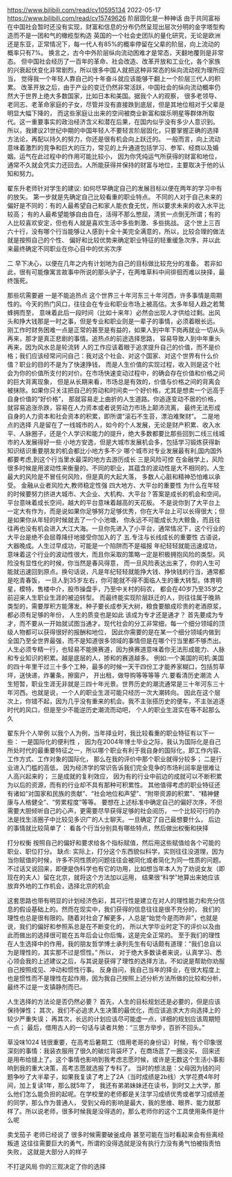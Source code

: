 


https://www.bilibili.com/read/cv10595134  2022-05-17
https://www.bilibili.com/read/cv15749626
阶层固化是一种神话
由于共同富裕在中国社会暂时还没有实现，财富和信息的分布仍然呈现出层次分明的金字塔型构造而不是一团和气的橄榄型构造
英国的一个社会史团队的量化研究，无论是欧洲还是东亚，正常情况下，每一代人有85%的概率停留在父辈的阶层，向上流动的概率只有7%。
换言之，古今中外阶层纵向流动困难才是常态，天翻地覆则是非常态。
但中国社会经历了一百年的革命、社会改造、改革开放和工业化，各个家族的兴衰起伏变化非常剧烈，所以很多中国人就把这种非常态的纵向流动视为理所应当，
觉得我一个年轻人靠自己的十年奋斗就应该能够干翻上一个阶层三代人的积累。
改革开放之后，由于产业的变迁仍然非常活跃，中国社会的纵向流动概率仍然大于世界上绝大多数国家，比如日本和美国。据我个人的观察，
很多老领导、老同志、老革命家庭的子女，尽管并没有直接跌到底层，但是其地位相对于父辈是明显大幅下降的，
而这些家庭让出来的空间被商业新富和娱乐明星等群体所取代。这一重要事实的政治经济含义和潜在后果，在国内似乎没有多少人意识到。
所以，我建议21世纪中期的中国年轻人不要轻言阶层固化，只要掌握正确的选择方法论，再配以持久的努力，你还是很有机会向上跃迁的。
一般而言，向上流动意味着激烈的竞争和巨大的压力，常见的上升通道包括学习、参军、经商以及婚姻。运气在此过程中的作用可能比较小，
  因为你凭纯运气所获得的财富和地位，通常不久就会凭实力还回去。人所能获得并保持的财富与地位，主要取决于他的认知和努力。 


翟东升老师针对学生的建议:
如何尽早确定自己的发展目标以便在两年的学习中有的放矢。
第一步就是先确定自己比较看重的职业特点。
不同的人对于自己未来的偏好是不同的：有的人最希望自己和家人能衣食无忧，所以要求未来的收入水平比较高；
  有的人最希望能够自由自在，活得不那么憋屈，清贫一点倒无所谓；有的人比较喜欢安定，但也有人就是喜欢生活中多些刺激、多些挑战。
  这个世上三百六十行，没有哪个行当能够让人感到十全十美完全满意的，所以，比较合理的做法就是按照自己的个性、
   偏好和比较优势来确定职业特征的轻重缓急次序，并以此来最终确定不同职业在你心目中的优劣次序 

二 早下决心，以便在几年之内有计划地为自己的目标做比较充分的准备。
若非如此，很有可能像寓言故事中所说的那头驴子，在两堆草料中间徘徊而难以抉择，最终饿死。


那些坑需要避
一是不能追热点
这个世界三十年河东三十年河西，许多事情是周期性的。今天的热门风口，往往会在专业和职业市场上被高估。太多年轻人趋之若鹜蜂拥而至，
意味着此后一段时间（比如十来年）必然会出现人才供给过剩。出风头和挣大钱那是一时之事，但是专业和职业则是一辈子的事情，必须着眼长远。
刚工作时财务困难一点是正常的甚至是有益的，如果人到中年下岗再就业一切从头再来，那才是真正悲剧的事情。追热点的前途选择思路，
容易导致人到中年重头再来，因为风水总是轮流转
人的工作应该着眼于追求提升自己的价值，而不是价格；我们应该经常问问自己：我对这个社会、对这个国家、对这个世界有什么价值？职业的目的不是为了快速挣钱，
而是人生价值的实现过程，收入则是这个社会为你的价值所支付的对价。在市场快速变动过程中，的确会存在价值和价格之间的巨大背离现象，
但是从长期来看，市场总是有效的，价值与价格之间的背离会被抹除。如果你只关注把自己的劳动和时间卖一个好价格，尤其是想卖一个远高于自身价值的“好价格”，
那就容易走上曲折的人生道路。你追逐变动不居的价格，就容易追涨杀跌，容易在人力资本或者说劳动力市场上颠沛流离，
最终无法形成自身的人力资本和社会资本的积累，即所谓“滚石不生苔，漂泊难聚财”。 
二是地点的选择
凡是留在了一线城市的人，如今的个人发展，无论是财产积累、收入水平、人脉圈子，还是个人学识和能力的提升，绝大多数都要比那些回到二线三线城市的人发展得好一些
小地方安逸，但是大城市发展机会多，包括学习锻炼获得新知识结识重要朋友的机会都比小地方多不少 
哪个城市对专业发展最有利,国内国外都要考虑,到这个行当里水最深的地方去游历成长 
三是风险可控
在金融学上，风险很多时候是用波动性来衡量的。不同的职业，其蕴含的波动性是大不相同的。人生最大的风险是不冒任何风险，但是真的大起大落，
多数人心脏和精神恐怕难以承受。 
金融从业者风险大,教师稳定性强
四大地方、大平台的重要性
为什么在年轻的时候要努力挤进大城市、大企业、大机构、大平台？答案是成长的机会和空间。平台意味着成长空间，越大的平台意味着越高的天花板。
不是说你到了大平台上一定大有作为，而是说如果你足够努力足够优秀，你在大平台上可以长得很大；但是如果你从年轻的时候就去了一个小池塘，
你永远不可能成长为大鲸鱼，而且往往再也没有机会进入大江大海。一旦你先进入了小平台，通常情况下，这个行业的大平台是绝不会屈尊降纡地接受你加入的了
五.专注与长线成长的重要性
古语说，大器晚成。人生过早成功，可能是一个陷阱而不是福报
年纪轻轻就能迅速成功，意味着这个行业的波动性很大，而且你采取的策略一定是积极拥抱风险的类型。风险没有显性化的时候，你当然是春风得意，
而一旦风险表达出来了，你的人生可能就迅速回到原点。换句话说，凡是年纪轻轻就能挣大钱、挣快钱的行当，通常都是吃青春饭，
一旦人到35岁左右，你可能就不得不面临人生的重大转型。体育明星，模特，售楼中介，股市操盘手，乃至中关村的码农，
都会在40岁乃至35岁之前迎来人生职业生涯的被迫转型。
而最终能实现阶层跃迁的人，则往往属于晚熟类型的，需要厚积方能薄发。种子要长成参天大树，粮食要酿成珍贵的老酒原浆，都必须有足够的年份，
人生的质变也是如此
该成为专才还是通才？
首先要成为专才，而不要从一开始就试图当通才。现代社会的分工非常细，每一个细分领域的顶级人物都可以获得很好的报酬和地位，
因此你需要的是在某一个细分领域内做到全国乃至全世界最强，而不是知道很多领域的事情但是在哪个行当里都不够杰出。
人生必须专精一行，也轻易不能换赛道，因为换赛道意味着你无法形成能力、人脉和专业知识的积累。越是底层的人，掺和的赛道越多。
例如:一个美国的司机:美国的四十年里干过三十多个工种，最多的时候一天干四份工才能养家糊口，包括剪草坪，送快递，炸薯条，擦窗户，
  开出租，做导购等等等等 
六.要看清历史潮流
人生短暂，职业生涯无非就是三四十年光景。世界历史的潮流通常是三十年河东三十年河西。也就是说，一个人的职业生涯可能只经历一次大潮转向。
因此在这个层次上，你错不起，因为几乎没有重来的机会。我不主张搭历史的便车，不主张追逐时代的风口，但是至少不能逆历史潮流而动吧，
个人的职业生涯实在等不起那么久 



翟东升个人举例
以我个人为例，当年择业时，我比较看重的职业特征有以下一些：
一是国际化的便利性 ，
因为在2004年博士毕业之际，我认为国际化是自己所处时代的最重要特征之一，所以哪个职业有利于我自身的国际化，即工作内容、工作方式、工作对象的国际化，
那么在我的评价中那个职业就得分较多；
二是行业进入门槛的高低，
因为经济学的常识告诉我们完全竞争的市场利润率是很难让人高兴起来的；
三是成就的复利效应，
因为有的行业中前边的成就可以不断积累为以后的资源，而有的行业却不具有那种可积累性。
其他值得考虑的职业特征还有诸如“对国家和民族的贡献”、“社会地位和声望”、“附带资源的积累”、“精神健康与人格健全”、“劳累程度”等等。
要想在上述标准中确定自己的偏好次序，不但需要大胆倾听自己的心声，更需要尽早获得足够的社会阅历，
一个比较可行的办法是找生活圈子中比较见多识广的人士聊天。一旦确定了自己最想要什么，
后边的事情就比较简单了：
看各个行当分别具有哪些特点，然后做出权衡和抉择 


打分权衡
按照自己的偏好和要求给各个指标赋值，然后用这些赋值给各个可能的职业、职位打分。
缺点:
实际上，打分这个东西貌似科学，实则往往没道理，因为当你赋值的时候，许多不同性质的问题往往会被同化或者简化为同一性质的问题。
不过话又说回来，即便是伪科学也有它的功用，比如想当年本人为了劝说女友（即现在的夫人）留在北京，就将这个方法加以运用，
结果很“科学”地算出来她应该放弃外地的工作机会，选择北京的机会 

这套思路也带有明显的计划经济色彩，其可行性是建立在对人的理性能力和充分信息的假设基础上的。然而在现实中，我们获得的信息往往是很不充分的，
我们的理性也总是很有限的。随着对社会了解更多，人总是“始觉今是而昨非”，也就是说，我们的偏好和参照系总是在不断变化的，
所以大学毕业时定下的评价以及由此而做出的选择很可能在五年后会让你后悔，这是完全正常的。
至于我们的理性在人生选择中的作用，我的朋友哲学博士承列先生有句话颇有道理：“我们总自以为是理性的，其实那不过是惯性。” 所以，
对于绝大多数读者来说，认真学习、悉心领会我的上述建议之后，与其说是获得了理性的选择方法，不如说是帮助你劝服自己按照成见、冲动和惯性行事。
反身自问，我自己当年的择业，在很大程度上也是惯性而不是理性在起作用，因为我自己按照上述分析方法所做的比较和分析，最终不过是一支镇静剂而已。 

人生选择的方法论是否仍然必要？
首先，人生的目标规划还是必要的，但是应该保持弹性；
其次，我们不必追求人生决策的最优化，而应该追求大方向选择上的较少严重失误；
再其次，长远的计划应该尽可能虚一点，详细的规划应该周期短一点；
最后，借用古人的一句话与读者共勉：“三思方举步，百折不回头。”


草没味1024
钱很重要，在高考后暑期工（借用老哥的身份证）时候，有个印象很深刻的事情：我装衣服用了很久的破烂背袋坏了，在商场逛了一圈没买，
回来还是用布给缝上了。这个事情也影响到我考虑志愿时候，或许是无数这个生活小事影响到我的重大决策，高考志愿就选报了专科了。
当时的想法是：父母因为钱的问题争吵了大半辈子，如果我复读了考上了2A（当时成绩是2b线）大学花费4年时间，加上复读1年，那么就5年了，
我还有弟弟妹妹还在读书，到时又上大学，那么他们怎么能负担的起呢。在学校里的老师都是关注学习成绩优秀或者学习成绩差的同学，那么作为普通人，
受到父母的影响是最大，我的思维、眼界、能力就那样了。所以说老师，很多时候我是没得选的，那么老师你的这个工具使用条件是什么呢

卖戈茄子
老师已经说了 很多时候需要破釜成舟 甚至可能在当时看起来会有些离经叛道 这往往需要巨大的勇气，所谓的没得选就是没有执行力没有勇气怕被指责怕失败，
这就是大部分人的样子

不打逆风局
你的三观决定了你的选择